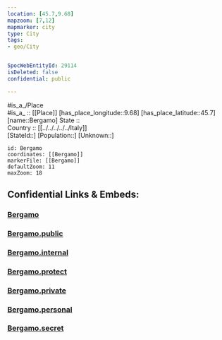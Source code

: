 ```yaml
---
location: [45.7,9.68] 
mapzoom: [7,12] 
mapmarker: city 
type: City
tags:
- geo/City


SpocWebEntityId: 29114
isDeleted: false
confidential: public

---
```

#is_a_/Place  
#is_a_ :: [[Place]] 
[has_place_longitude::9.68] 
[has_place_latitude::45.7] 
[name::Bergamo] 
State ::  
Country :: [[../../../../../Italy]]  
[StateId::] 
[Population::] 
[Unknown::] 


```leaflet
id: Bergamo
coordinates: [[Bergamo]] 
markerFile: [[Bergamo]] 
defaultZoom: 11 
maxZoom: 18
```


## Confidential Links & Embeds: 

### [Bergamo](/_Standards/Earth/Continent/Europe/Europe~South/Italy/regions~Italy/Lombardy/Bergamo.Province/City/Bergamo.md) 

### [Bergamo.public](/_public/Earth/Continent/Europe/Europe~South/Italy/regions~Italy/Lombardy/Bergamo.Province/City/Bergamo.public.md) 

### [Bergamo.internal](/_internal/Earth/Continent/Europe/Europe~South/Italy/regions~Italy/Lombardy/Bergamo.Province/City/Bergamo.internal.md) 

### [Bergamo.protect](/_protect/Earth/Continent/Europe/Europe~South/Italy/regions~Italy/Lombardy/Bergamo.Province/City/Bergamo.protect.md) 

### [Bergamo.private](/_private/Earth/Continent/Europe/Europe~South/Italy/regions~Italy/Lombardy/Bergamo.Province/City/Bergamo.private.md) 

### [Bergamo.personal](/_personal/Earth/Continent/Europe/Europe~South/Italy/regions~Italy/Lombardy/Bergamo.Province/City/Bergamo.personal.md) 

### [Bergamo.secret](/_secret/Earth/Continent/Europe/Europe~South/Italy/regions~Italy/Lombardy/Bergamo.Province/City/Bergamo.secret.md)

